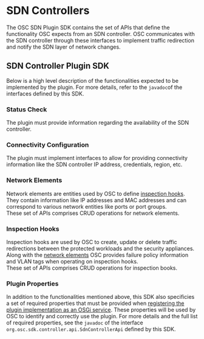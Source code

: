 # SDN Controllers

The OSC SDN Plugin SDK contains the set of APIs that define the functionality OSC expects from an SDN controller. 
OSC communicates with the SDN controller through these interfaces to implement traffic redirection and notify the SDN layer of network changes.  


## SDN Controller Plugin SDK
Below is a high level description of the functionalities expected to be implemented by the plugin. For more details, refer to the  `javadoc`of the interfaces defined by this SDK. 

### Status Check
The plugin must provide information regarding the availability of the SDN controller.

### Connectivity Configuration
The plugin must implement interfaces to allow for providing connectivity information like the SDN controller IP address, credentials, region, etc.

### Network Elements
Network elements are entities used by OSC to define [inspection hooks](#inspection-hooks). They contain information like IP addresses and MAC addresses and can correspond to various network entities like ports or port groups.  
These set of APIs comprises CRUD operations for network elements.

### Inspection Hooks
Inspection hooks are used by OSC to create, update or delete traffic redirections between the protected workloads and the security appliances.  Along with the [network elements](#network-elements) OSC provides failure policy information and VLAN tags when operating on inspection hooks.  
These set of APIs comprises CRUD operations for inspection books.

### Plugin Properties
In addition to the functionalities mentioned above, this SDK also specificies a set of required properties that must be provided when [registering the plugin implementation as an OSGi service](osgi_plugin.md#exposing-the-service-provided-by-the-plugin). These properties will be used by OSC to identify and correctly use the plugin.  For more details and the full list of required properties, see the `javadoc` of the interface `org.osc.sdk.controller.api.SdnControllerApi` defined by this SDK.  
